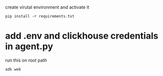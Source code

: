 create virutal environment and activate it

`pip install -r requirements.txt`

# add .env and clickhouse credentials in agent.py

run this on root path

`adk web`